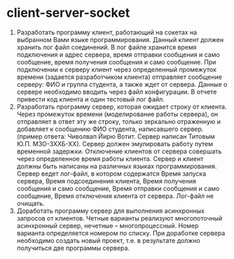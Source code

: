 # client-server-socket
1.	Разработать программу клиент, работающий на сокетах на выбранном Вами языке программирования. Данный клиент должен хранить лог файл соединений. В лог файле хранится время подключения и адрес сервера, время отправки сообщения и само сообщение, время получения сообщения и само сообщение. При подключении к серверу клиент через определенный промежуток времени (задается разработчиком клиента) отправляет сообщение серверу: ФИО и группа студента, а также ждет от сервера. Данные о сервере необходимо вводить через файл конфигурации. В отчете привести код клиента и один тестовый лог файл.
2.	Разработать программу сервер, которая ожидает строку от клиента. Через промежуток времени (моделирование работы сервера), он отправляет в ответ эту же строку, только зеркально отраженную и добавляет к сообщению ФИО студента, написавшего сервер. (пример ответа: Чиволвап Йирю Вотит. Сервер написан Титовым Ю.П. М3О-3ХХБ-ХХ). Сервер должен эмулировать работу путем временной задержки. Отключение клиентов от сервера совершать через определенное время работы клиента. Сервер и клиент должны быть написаны на различных языках программирования. Сервер ведет лог-файл, в котором содержатся Время запуска сервера, Время подсоединения клиента, Время получения сообщения и само сообщение, Время отправки сообщения и само сообщение, Время отключения клиента от сервера. Лог-файл не очищать. 
3.	Доработать программу сервер для выполнения асинхронных запросов от клиентов. Четные варианты реализуют многопоточный асинхронный сервер, нечетные – многопроцессный. Номер варианта определяется номером по списку. При доработке сервера необходимо создать новый проект, т.е. в результате должно получиться две программы сервера.
